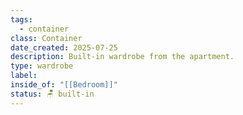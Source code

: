 ```yaml
---
tags:
  - container
class: Container
date_created: 2025-07-25
description: Built-in wardrobe from the apartment.
type: wardrobe
label: 
inside_of: "[[Bedroom]]"
status: 🪑 built-in
---
```

